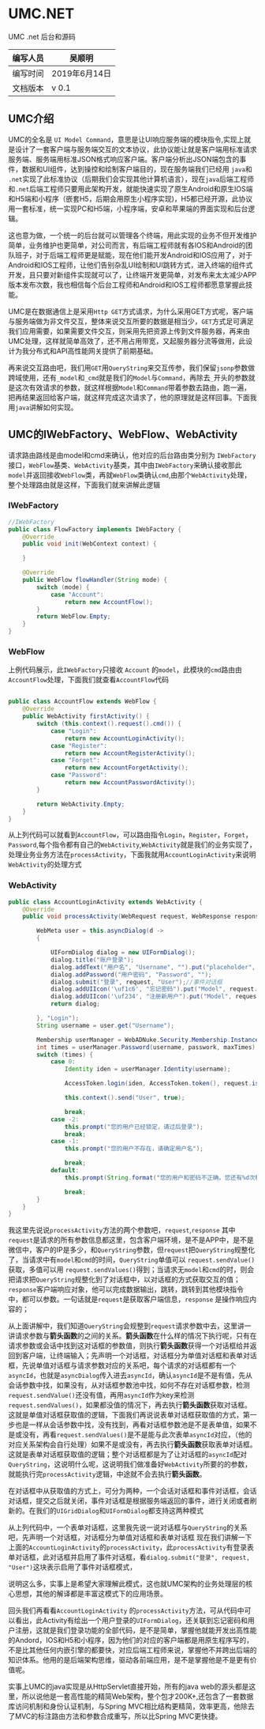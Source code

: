 # UMC.NET
UMC .net 后台和源码

| 编写人员 |  吴顺明  |  
|:--:| ---- |
| 编写时间     |  2019年6月14日 |  
| 文档版本        |  v 0.1   |

## UMC介绍
UMC的全名是 `UI Model Command`，意思是让UI响应服务端的模块指令,实现上就是设计了一套客户端与服务端交互的文本协议，此协议能让就是客户端用标准请求服务端、服务端用标准JSON格式响应客户端。客户端分析出JSON端包含的事件，数据和UI组件，达到操控和绘制客户端目的，现在服务端我们已经用 `java`和 `.net`实现了此标准协议（后期我们会实现其他计算机语言），现在`java`后端工程师和`.net`后端工程师只要用此架构开发，就能快速实现了原生Android和原生IOS端和H5端和小程序（嵌套H5，后期会用原生小程序实现)，H5都已经开源，此协议用一套标准，统一实现PC和H5端，小程序端，安卓和苹果端的界面实现和后台逻辑。

这也意为做，一个统一的后台就可以管理各个终端，用此实现的业务不但开发维护简单，业务维护也更简单，对公司而言，有后端工程师就有各IOS和Android的团队班子，对于后端工程师更是赋能，现在他们能开发Android和IOS应用了，对于Android和IOS工程师，让他们告别杂乱UI绘制和UI跳转方式，进入终端的组件式开发，且只要对新组件实现就可以了，让终端开发更简单，对发布来太太减少APP版本发布次数，我也相信每个后台工程师和Android和IOS工程师都愿意掌握此技能。

UMC是在数据通信上是采用`Http GET`方式请求，为什么采用GET方式呢，客户端与服务端做为非文件交互，整体来说交互所要的数据是相当少，`GET`方式足可满足我们应用需要，如果需要文件交互，则采用先把资源上传到文件服务器，再来由UMC处理，这样就简单高效了，还不用占用带宽，又起服务器分流等做用，此设计为我分布式和API高性能网关提供了前期基础。

再来说交互路由吧，我们用`GET`用`QueryString`来交互传参，我们保留`jsonp`参数做跨域使用，还有`_model`和`_cmd`就是我们的`Model`与`Command`，再除去`_`开头的参数就是这次有效请求的参数，就这样根据`Model`和`Command`带着参数去路由，跑一遍，把再结果返回给客户端，就这样完成这次请求了，他的原理就是这样回事。下面我用`java`讲解如何实现。

## UMC的IWebFactory、WebFlow、WebActivity

请求路由路线是由model和cmd来确认，他对应的后台路由类分别为 `IWebFactory`接口，`WebFlow`基类、`WebActivity`基类，其中由`IWebFactory`来确认接收那此`model`并返回接收`WebFlow`类，再就`WebFlow`类确认`cmd`,由那个`WebActivity`处理，整个处理路由就是这样，下面我们就来讲解此逻辑
### IWebFactory

``` java
//IWebFactory
public class FlowFactory implements IWebFactory {
    @Override
    public void init(WebContext context) {

    }

    @Override
    public WebFlow flowHandler(String mode) {
        switch (mode) {
            case "Account":
                return new AccountFlow();
        }
        return WebFlow.Empty;
    }
}
``` 

### WebFlow
上例代码展示，此`IWebFactory`只接收 `Account` 的`model`，此模块的`cmd`路由由`AccountFlow`处理，下面我们就查看`AccountFlow`代码

``` java

public class AccountFlow extends WebFlow {
    @Override
    public WebActivity firstActivity() {
        switch (this.context().request().cmd()) {
            case "Login":
                return new AccountLoginActivity();
            case "Register":
                return new AccountRegisterActivity();
            case "Forget":
                return new AccountForgetActivity();
            case "Password":
                return new AccountPasswordActivity();
        }

        return WebActivity.Empty;
    }
}

```

从上列代码可以就看到`AccountFlow`，可以路由指令`Login`，`Register`，`Forget`，`Password`,每个指令都有自己的`WebActivity`,`WebActivity`就是我们的业务实现了，处理业务业务方法在`processActivity`，下面我就用`AccountLoginActivity`来说明`WebActivity`的处理方式

### WebActivity

``` java
public class AccountLoginActivity extends WebActivity {
    @Override
    public void processActivity(WebRequest request, WebResponse response) {

        WebMeta user = this.asyncDialog(d ->
        {

            UIFormDialog dialog = new UIFormDialog();
            dialog.title("账户登录");
            dialog.addText("用户名", "Username", "").put("placeholder", "手机/邮箱");
            dialog.addPassword("用户密码", "Password", "");
            dialog.submit("登录", request, "User");//事件对话框
            dialog.addUIIcon('\uf1c6', "忘记密码").put("Model", request.model()).put("Command", "Forget");
            dialog.addUIIcon('\uf234', "注册新用户").put("Model", request.model()).put("Command", "Register");
            return dialog;

        }, "Login");
        String username = user.get("Username");

        Membership userManager = WebADNuke.Security.Membership.Instance();
        int times = userManager.Password(username, passwork, maxTimes);
        switch (times) {
            case 0:
                Identity iden = userManager.Identity(username);

                AccessToken.login(iden, AccessToken.token(), request.isApp() ? "App" : "Client", true);

                this.context().send("User", true);

                break;
            case -2:
                this.prompt("您的用户已经锁定，请过后登录");
                break;
            case -1:
                this.prompt("您的用户不存在，请确定用户名");

                break;
            default:
                this.prompt(String.format("您的用户和密码不正确，您还有%d次机会", maxTimes - times));

                break;
        }
    }
}
```

我这里先说说`processActivity`方法的两个参数吧，`request`,`response` 其中`request`是请求的所有参数信息都这里，包含客户端环境，是不是APP中，是不是微信中，客户的IP是多少，和`QueryString`参数，但`request`把`QueryString`规整化了，当请求中有`model`和`cmd`的时间，`QueryString`单值可以 `request.sendValue()` 获取，多值可以用 `request.sendValues()`得到；当请求无`model`和`cmd`的时，则会把请求把`QueryString`规整化到了对话框中，以对话框的方式获取交互的值；`response`客户端响应对象，他可以完成数据输出，跳转，跳转到其他模块指令中，都可以参数。一句话就是`request`是获取客户端信息，`response` 是操作响应内容的；

从上面讲解中，我们知道`QueryString`会规整到`request`请求参数中去，这里讲一讲请求参数与**箭头函数**的之间的关系。**箭头函数**在什么样的情况下执行呢，只有在请求参数或会话中找到这对话框的参数值，则执行**箭头函数**获得一个对话框给并返回到客户端，让终端输入；先声明一个对话框，对话框分为单值对话框和表单对话框，先说单值对话框与请求参数对应的关系吧，每个请求的对话框都有一个`asyncId`，也就是`asyncDialog`传入进去`asyncId`，确认`asyncId`是不是有值，先从会话参数中找，如果没有，从对话框参数池中找，如何不存在对话框参数，检测`request.sendValue()`还没有值，再用`asyncId`作为key来检测`request.sendValues()`，如果都没值的情况下，再去执行**箭头函数**获取对话框。这就是单值对话框获取值的逻辑，下面我们再说说表单对话框获取值的方式，第一步也是一样从会话参数中找，没有找到，再看对话框参数池是不是表单值，如果不是或没有，再看`request.sendValues()`是不是能与此次表单`asyncId`对应，（他的对应关系架构会自行处理）如果不是或没有，再去执行**箭头函数**获取表单对话框。这就是表单对话框获取值的逻辑；整个对话框都是为了让对话框的`asyncId`配对`QueryString`，这说明什么呢，这说明我们做准备好`WebActivity`所要的的参数，就能执行完`processActivity`逻辑，中途就不会去执行**箭头函数**。

在对话框中从获取值的方式上，可分为两种，一个会话对话框和事件对话框，会话对话框，提交之后就关闭，事件对话框是根据服务端返回的事件，进行关闭或者刷新的。在我们的`UIGridDialog`和`UIFormDialog`都支持这两种模式

从上列代码中，一个表单对话框，这里我先说一说对话框与`QueryString`的关系吧，先声明一个对话框，对话框分为单值对话框和表单对话框
现在我们讲解一下上面的`AccountLoginActivity`的`processActivity`，此`processActivity`有登录表单对话框，此对话框并启用了事件对话框，看`dialog.submit("登录", request, "User")`这块表示启用了事件对话框模式，

说明这么多，实事上是希望大家理解此模式，这也就UMC架构的业务处理层的核心思想，其他的解译都是丰富这模式下的应用场景。

回头我们再看看`AccountLoginActivity` 的`processActivity`方法，可从代码中可以看出，此Activity有绘出一个用户登录的`UIFormDialog`，还关联到忘记密码和用户注册，这就是我们登录功能的全部代码，是不是简单，掌握他就能开发出高性能的Andord，IOS和H5和小程序，因为他们的对应的客户端都是用原生程序写的，不是比其他任何内嵌引擎的都要快，对应后端工程师来说，掌握他不并跨出后端的知识体系。他用的是后端架构思维，驱动各前端应用，是不是掌握他是不是更有价值呢。



实事上UMC的java实现是从HttpServlet直接开始，所有的java web的源头都是这里，所以说他是一套高性能的精简Web架构，整个包才200K+,还包含了一套数据库访问机制和身份认证机制，与Spring MVC相比结构更精简，效率更高，他除去了MVC的标注路由方法和参数合成重写，所以比Spring MVC更快捷。


